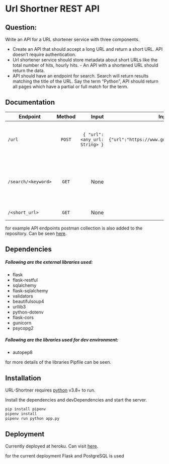 # Url Shortner REST API

## Question:
Write an API for a URL shortener service with three components.
- Create an API that should accept a long URL and return a short URL. API doesn’t require authentication.
- Url shortener service should store metadata about short URLs like the total number of hits, hourly hits. - An API with a shortened URL should return the data.
- API should have an endpoint for search. Search will return results matching the title of the URL.
Say the term “Python”, API should return all pages which have a partial or full match for the term.

## Documentation

| Endpoint        | Method           | Input  |Input Example|Output  |Output Example|
| ------------- |:-------------:| -----:|-----:|-----:|-----:|
| `/url`    | `POST` | `{ "url":<any_url: String> }` |`{"url":"https://www.google.com/"}`|`{"id": 2,"main_url": <any_url: String>,"short_url": <short_url>,"hits": <total_hits>,"hourly_hits": <hits_per_hour>,"title": <page_title>}`|`{"id": 2, "main_url": "https://www.google.com/", "short_url": "http://localhost:5000/CPcljp", "hits": 16, "hourly_hits": 2, "title": "Google"}`|
| `/search/<keyword>`      | `GET`      |   None |None|`"{urls":[array of url details similar to output of '/url']}`|`{"urls": [{"id": 1,"main_url": "https://www.google.com/","short_url": "http://localhost:5000/liUbsv","hits": 4,"hourly_hits": 4,"title": "Google"},{"id": 2,"main_url": "https://www.google.com/","short_url": "http://localhost:5000/CPcljp","hits": 16,"hourly_hits": 2,"title": "Google"}]}`|
| `/<short_url>` | `GET`      |    None | None| Redirect to their respective main url| None|

for example API endpoints postman collection is also added to the repository. Can be seen [here](https://github.com/sumityadavs7y/url-shortner/blob/main/Url%20Shortner.postman_collection.json).

## Dependencies

##### Following are the external libraries used:
- flask
- flask-restful
- sqlalchemy
- flask-sqlalchemy
- validators
- beautifulsoup4
- urllib3
- python-dotenv
- flask-cors
- gunicorn
- psycopg2

##### Following are the libraries used for dev environment:

- autopep8

for more details of the libraries Pipfile can be seen.

## Installation

URL-Shortner requires [python](https://www.python.org/) v3.8+ to run.

Install the dependencies and devDependencies and start the server.

```sh
pip install pipenv
pipenv install
pipenv run python app.py
```

## Deployment

Currently deployed at heroku. Can visit [here](https://url-shortner-sumit.herokuapp.com/).

for the current deployment Flask and PostgreSQL is used
